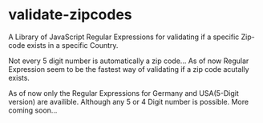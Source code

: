 # validate-zipcodes
A Library of JavaScript Regular Expressions for validating if a specific Zip-code exists in a specific Country.

Not every 5 digit number is automatically a zip code... 
As of now Regular Expression seem to be the fastest way of validating if a zip code acutally exists.


As of now only the Regular Expressions for Germany and USA(5-Digit version) are availible. Although any 5 or 4 Digit number is possible. More coming soon...
